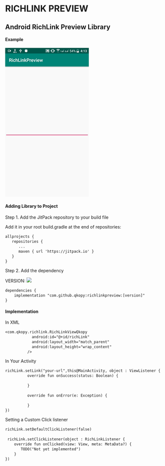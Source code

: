 # RICHLINK PREVIEW
## Android RichLink Preview Library

#### Example

![](richlink.gif)



#### Adding Library to Project

Step 1. Add the JitPack repository to your build file

Add it in your root build.gradle at the end of repositories:

```
allprojects {
   repositories {
      ...
      maven { url 'https://jitpack.io' }
   }
}
```
Step 2. Add the dependency

VERSION: [![](https://jitpack.io/v/qkopy/richlinkpreview.svg)](https://jitpack.io/#qkopy/richlinkpreview)

```
dependencies {
    implementation "com.github.qkopy:richlinkpreview:[version]"
}
```


#### Implementation

In XML

```
<com.qkopy.richlink.RichLinkViewQkopy
            android:id="@+id/richLink"
            android:layout_width="match_parent"
            android:layout_height="wrap_content"
          />
```

In Your Activity

```
richLink.setLink("your-url",this@MainActivity, object : ViewListener {
          override fun onSuccess(status: Boolean) {

          }

          override fun onError(e: Exception) {

          }
})
```

Setting a Custom Click listener

```
richLink.setDefaultClickListener(false)

 richLink.setClickListener(object : RichLinkListener {
    override fun onClicked(view: View, meta: MetaData?) {
       TODO("Not yet implemented")
    }
})
```


